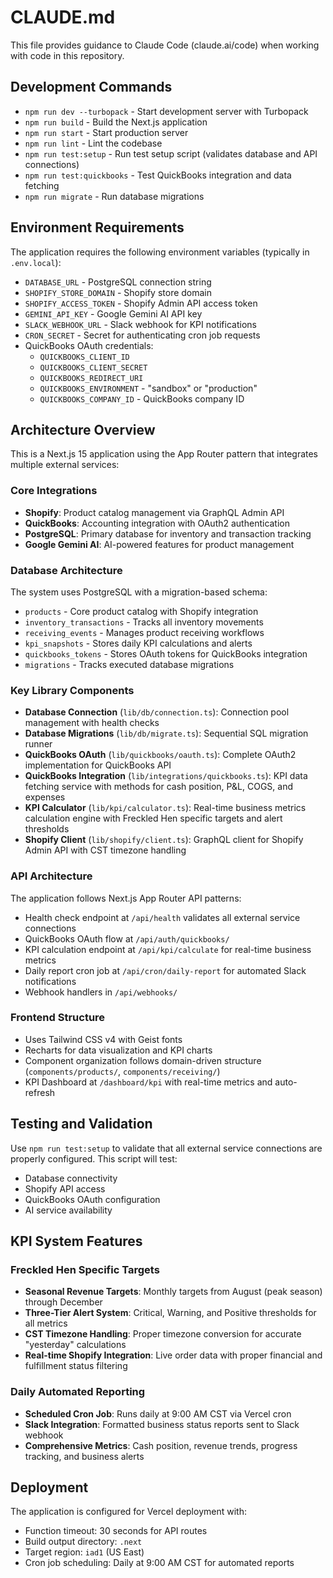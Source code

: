 # CLAUDE.md

This file provides guidance to Claude Code (claude.ai/code) when working with code in this repository.

## Development Commands

- `npm run dev --turbopack` - Start development server with Turbopack
- `npm run build` - Build the Next.js application
- `npm run start` - Start production server
- `npm run lint` - Lint the codebase
- `npm run test:setup` - Run test setup script (validates database and API connections)
- `npm run test:quickbooks` - Test QuickBooks integration and data fetching
- `npm run migrate` - Run database migrations

## Environment Requirements

The application requires the following environment variables (typically in `.env.local`):

- `DATABASE_URL` - PostgreSQL connection string
- `SHOPIFY_STORE_DOMAIN` - Shopify store domain
- `SHOPIFY_ACCESS_TOKEN` - Shopify Admin API access token
- `GEMINI_API_KEY` - Google Gemini AI API key
- `SLACK_WEBHOOK_URL` - Slack webhook for KPI notifications
- `CRON_SECRET` - Secret for authenticating cron job requests
- QuickBooks OAuth credentials:
  - `QUICKBOOKS_CLIENT_ID`
  - `QUICKBOOKS_CLIENT_SECRET`
  - `QUICKBOOKS_REDIRECT_URI`
  - `QUICKBOOKS_ENVIRONMENT` - "sandbox" or "production"
  - `QUICKBOOKS_COMPANY_ID` - QuickBooks company ID

## Architecture Overview

This is a Next.js 15 application using the App Router pattern that integrates multiple external services:

### Core Integrations
- **Shopify**: Product catalog management via GraphQL Admin API
- **QuickBooks**: Accounting integration with OAuth2 authentication
- **PostgreSQL**: Primary database for inventory and transaction tracking
- **Google Gemini AI**: AI-powered features for product management

### Database Architecture
The system uses PostgreSQL with a migration-based schema:
- `products` - Core product catalog with Shopify integration
- `inventory_transactions` - Tracks all inventory movements
- `receiving_events` - Manages product receiving workflows
- `kpi_snapshots` - Stores daily KPI calculations and alerts
- `quickbooks_tokens` - Stores OAuth tokens for QuickBooks integration
- `migrations` - Tracks executed database migrations

### Key Library Components

- **Database Connection** (`lib/db/connection.ts`): Connection pool management with health checks
- **Database Migrations** (`lib/db/migrate.ts`): Sequential SQL migration runner
- **QuickBooks OAuth** (`lib/quickbooks/oauth.ts`): Complete OAuth2 implementation for QuickBooks API
- **QuickBooks Integration** (`lib/integrations/quickbooks.ts`): KPI data fetching service with methods for cash position, P&L, COGS, and expenses
- **KPI Calculator** (`lib/kpi/calculator.ts`): Real-time business metrics calculation engine with Freckled Hen specific targets and alert thresholds
- **Shopify Client** (`lib/shopify/client.ts`): GraphQL client for Shopify Admin API with CST timezone handling

### API Architecture
The application follows Next.js App Router API patterns:
- Health check endpoint at `/api/health` validates all external service connections
- QuickBooks OAuth flow at `/api/auth/quickbooks/`
- KPI calculation endpoint at `/api/kpi/calculate` for real-time business metrics
- Daily report cron job at `/api/cron/daily-report` for automated Slack notifications
- Webhook handlers in `/api/webhooks/`

### Frontend Structure
- Uses Tailwind CSS v4 with Geist fonts
- Recharts for data visualization and KPI charts
- Component organization follows domain-driven structure (`components/products/`, `components/receiving/`)
- KPI Dashboard at `/dashboard/kpi` with real-time metrics and auto-refresh

## Testing and Validation

Use `npm run test:setup` to validate that all external service connections are properly configured. This script will test:
- Database connectivity
- Shopify API access
- QuickBooks OAuth configuration
- AI service availability

## KPI System Features

### Freckled Hen Specific Targets
- **Seasonal Revenue Targets**: Monthly targets from August (peak season) through December
- **Three-Tier Alert System**: Critical, Warning, and Positive thresholds for all metrics
- **CST Timezone Handling**: Proper timezone conversion for accurate "yesterday" calculations
- **Real-time Shopify Integration**: Live order data with proper financial and fulfillment status filtering

### Daily Automated Reporting
- **Scheduled Cron Job**: Runs daily at 9:00 AM CST via Vercel cron
- **Slack Integration**: Formatted business status reports sent to Slack webhook
- **Comprehensive Metrics**: Cash position, revenue trends, progress tracking, and business alerts

## Deployment

The application is configured for Vercel deployment with:
- Function timeout: 30 seconds for API routes
- Build output directory: `.next`
- Target region: `iad1` (US East)
- Cron job scheduling: Daily at 9:00 AM CST for automated reports